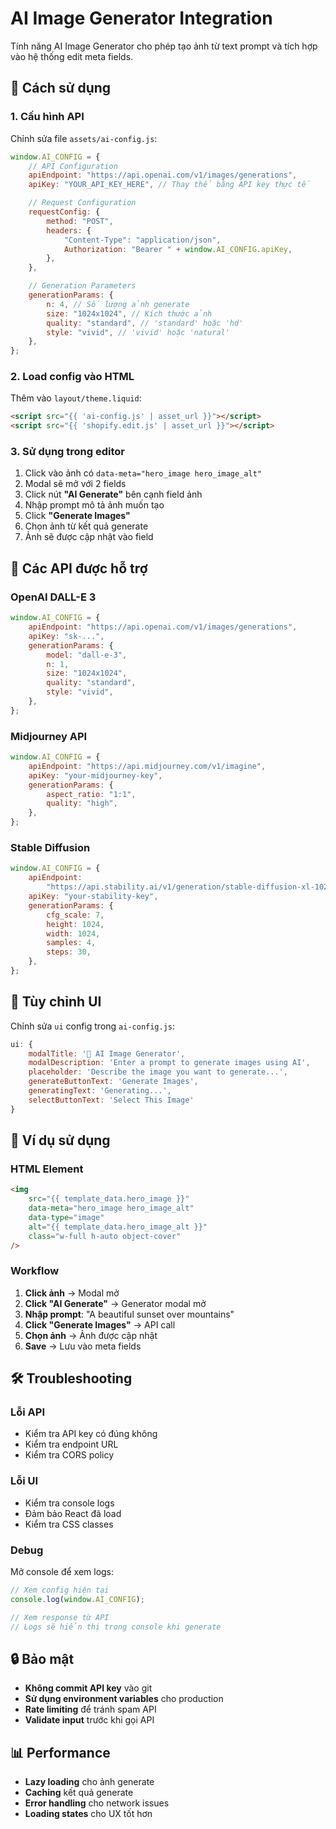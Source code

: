 # AI Image Generator Integration

Tính năng AI Image Generator cho phép tạo ảnh từ text prompt và tích hợp vào hệ thống edit meta fields.

## 🚀 Cách sử dụng

### 1. Cấu hình API

Chỉnh sửa file `assets/ai-config.js`:

```javascript
window.AI_CONFIG = {
    // API Configuration
    apiEndpoint: "https://api.openai.com/v1/images/generations",
    apiKey: "YOUR_API_KEY_HERE", // Thay thế bằng API key thực tế

    // Request Configuration
    requestConfig: {
        method: "POST",
        headers: {
            "Content-Type": "application/json",
            Authorization: "Bearer " + window.AI_CONFIG.apiKey,
        },
    },

    // Generation Parameters
    generationParams: {
        n: 4, // Số lượng ảnh generate
        size: "1024x1024", // Kích thước ảnh
        quality: "standard", // 'standard' hoặc 'hd'
        style: "vivid", // 'vivid' hoặc 'natural'
    },
};
```

### 2. Load config vào HTML

Thêm vào `layout/theme.liquid`:

```html
<script src="{{ 'ai-config.js' | asset_url }}"></script>
<script src="{{ 'shopify.edit.js' | asset_url }}"></script>
```

### 3. Sử dụng trong editor

1. Click vào ảnh có `data-meta="hero_image hero_image_alt"`
2. Modal sẽ mở với 2 fields
3. Click nút **"AI Generate"** bên cạnh field ảnh
4. Nhập prompt mô tả ảnh muốn tạo
5. Click **"Generate Images"**
6. Chọn ảnh từ kết quả generate
7. Ảnh sẽ được cập nhật vào field

## 🎨 Các API được hỗ trợ

### OpenAI DALL-E 3

```javascript
window.AI_CONFIG = {
    apiEndpoint: "https://api.openai.com/v1/images/generations",
    apiKey: "sk-...",
    generationParams: {
        model: "dall-e-3",
        n: 1,
        size: "1024x1024",
        quality: "standard",
        style: "vivid",
    },
};
```

### Midjourney API

```javascript
window.AI_CONFIG = {
    apiEndpoint: "https://api.midjourney.com/v1/imagine",
    apiKey: "your-midjourney-key",
    generationParams: {
        aspect_ratio: "1:1",
        quality: "high",
    },
};
```

### Stable Diffusion

```javascript
window.AI_CONFIG = {
    apiEndpoint:
        "https://api.stability.ai/v1/generation/stable-diffusion-xl-1024-v1-0/text-to-image",
    apiKey: "your-stability-key",
    generationParams: {
        cfg_scale: 7,
        height: 1024,
        width: 1024,
        samples: 4,
        steps: 30,
    },
};
```

## 🔧 Tùy chỉnh UI

Chỉnh sửa `ui` config trong `ai-config.js`:

```javascript
ui: {
    modalTitle: '🎨 AI Image Generator',
    modalDescription: 'Enter a prompt to generate images using AI',
    placeholder: 'Describe the image you want to generate...',
    generateButtonText: 'Generate Images',
    generatingText: 'Generating...',
    selectButtonText: 'Select This Image'
}
```

## 📝 Ví dụ sử dụng

### HTML Element

```html
<img
    src="{{ template_data.hero_image }}"
    data-meta="hero_image hero_image_alt"
    data-type="image"
    alt="{{ template_data.hero_image_alt }}"
    class="w-full h-auto object-cover"
/>
```

### Workflow

1. **Click ảnh** → Modal mở
2. **Click "AI Generate"** → Generator modal mở
3. **Nhập prompt**: "A beautiful sunset over mountains"
4. **Click "Generate Images"** → API call
5. **Chọn ảnh** → Ảnh được cập nhật
6. **Save** → Lưu vào meta fields

## 🛠️ Troubleshooting

### Lỗi API

-   Kiểm tra API key có đúng không
-   Kiểm tra endpoint URL
-   Kiểm tra CORS policy

### Lỗi UI

-   Kiểm tra console logs
-   Đảm bảo React đã load
-   Kiểm tra CSS classes

### Debug

Mở console để xem logs:

```javascript
// Xem config hiện tại
console.log(window.AI_CONFIG);

// Xem response từ API
// Logs sẽ hiển thị trong console khi generate
```

## 🔒 Bảo mật

-   **Không commit API key** vào git
-   **Sử dụng environment variables** cho production
-   **Rate limiting** để tránh spam API
-   **Validate input** trước khi gọi API

## 📊 Performance

-   **Lazy loading** cho ảnh generate
-   **Caching** kết quả generate
-   **Error handling** cho network issues
-   **Loading states** cho UX tốt hơn
